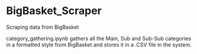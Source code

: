 # BigBasket_Scraper
Scraping data from BigBasket

category_gathering.ipynb gathers all the Main, Sub and Sub-Sub categories in a formatted style from BigBasket and stores it in a .CSV file in the system.
